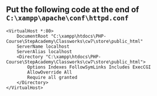 
## Put the following code at the end of `C:\xampp\apache\conf\httpd.conf`

```
<VirtualHost *:80>
    DocumentRoot "C:\xampp\htdocs\PHP-Course\StepAcademy\Classworks\cw7\store\public_html"
    ServerName localhost
    ServerAlias localhost
    <Directory "C:\xampp\htdocs\PHP-Course\StepAcademy\Classworks\cw7\store\public_html">
        Options Indexes FollowSymLinks Includes ExecCGI
        AllowOverride All
        Require all granted
    </Directory>
</VirtualHost>
```